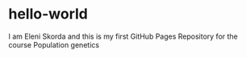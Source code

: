 # hello-world
I am Eleni Skorda and this is my  first GitHub Pages Repository for the course Population genetics
